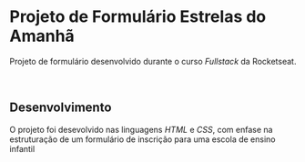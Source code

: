 <h1>Projeto de Formulário Estrelas do Amanhã</h1>
<p>Projeto de formulário desenvolvido durante o curso <i>Fullstack</i> da Rocketseat.</p>
<br>
<h2>Desenvolvimento</h2>
<p>O projeto foi desevolvido nas linguagens <i>HTML</i> e <i>CSS</i>, com enfase na estruturação de um formulário de inscrição para uma escola de ensino infantil</p>

